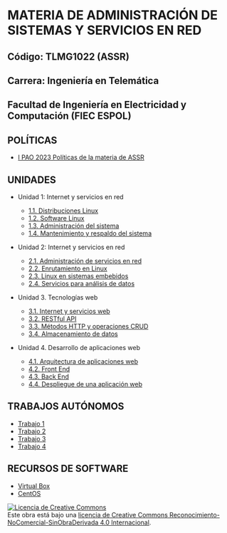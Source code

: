 # MATERIA DE ADMINISTRACIÓN DE SISTEMAS Y SERVICIOS EN RED

## Código: TLMG1022 (ASSR)
## Carrera: Ingeniería en Telemática
## Facultad de Ingeniería en Electricidad y Computación (FIEC ESPOL)


## POLÍTICAS
* [I PAO 2023 Políticas de la materia de ASSR](https://aulavirtual.espol.edu.ec/courses/19786/files/3518494/download?wrap=1)

## UNIDADES
* Unidad 1: Internet y servicios en red
    * [1.1. Distribuciones Linux](unidades/unidad1/unidad1_1.md)
    * [1.2. Software Linux](unidades/unidad1/unidad1_2.md)
    * [1.3. Administración del sistema](unidades/unidad1/unidad1_3.md)
    * [1.4. Mantenimiento y respaldo del sistema](unidades/unidad1/unidad1_4.md)

* Unidad 2: Internet y servicios en red
    * [2.1. Administración de servicios en red](unidades/unidad2/unidad2_1.md)
    * [2.2. Enrutamiento en Linux](unidades/unidad2/unidad2_2.md)
    * [2.3. Linux en sistemas embebidos](unidades/unidad2/unidad2_3.md)
    * [2.4. Servicios para análisis de datos](unidades/unidad2/unidad2_4.md)

* Unidad 3. Tecnologías web
    * [3.1. Internet y servicios web](unidades/unidad3/unidad3_1.md)
    * [3.2. RESTful API](unidades/unidad3/unidad3_2.md)
    * [3.3. Métodos HTTP y operaciones CRUD](unidades/unidad3/unidad3_3.md)
    * [3.4. Almacenamiento de datos](unidades/unidad3/unidad3_4.md)

* Unidad 4. Desarrollo de aplicaciones web
    * [4.1. Arquitectura de aplicaciones web](unidades/unidad4/unidad4_1.md)
    * [4.2. Front End](unidades/unidad4/unidad4_2.md)
    * [4.3. Back End](unidades/unidad4/unidad4_3.md)
    * [4.4. Despliegue de una aplicación web](unidades/unidad4/unidad4_1.md)

## TRABAJOS AUTÓNOMOS
* [Trabajo 1](trabajos/trabajo1/trabajo1.md)
* [Trabajo 2](trabajos/trabajo2/trabajo2.md)
* [Trabajo 3](trabajos/trabajo3/trabajo3.md)
* [Trabajo 4](trabajos/trabajo4/trabajo4.md)

## RECURSOS DE SOFTWARE
* [Virtual Box](https://www.virtualbox.org/wiki/Downloads)
* [CentOS](https://www.centos.org/download/)

<a rel="license" href="http://creativecommons.org/licenses/by-nc-nd/4.0/"><img alt="Licencia de Creative Commons" style="border-width:0" src="https://i.creativecommons.org/l/by-nc-nd/4.0/88x31.png" /></a><br />Este obra está bajo una <a rel="license" href="http://creativecommons.org/licenses/by-nc-nd/4.0/">licencia de Creative Commons Reconocimiento-NoComercial-SinObraDerivada 4.0 Internacional</a>.